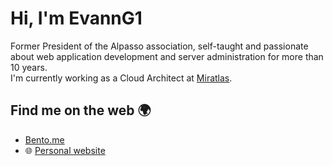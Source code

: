 # Hi, I'm EvannG1
Former President of the Alpasso association, self-taught and passionate about web application development and server administration for more than 10 years.<br>
I'm currently working as a Cloud Architect at [Miratlas](https://miratlas.com).

## Find me on the web 🌍
- [Bento.me](https://bento.me/evann)
- 🌐 [Personal website](https://evanng1.fr)

